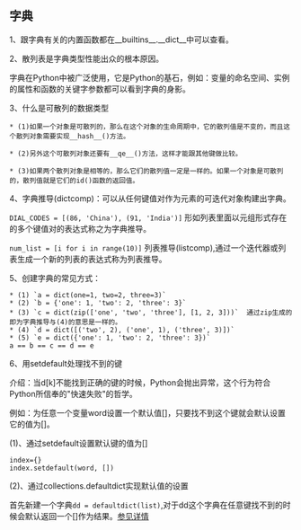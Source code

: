 ## 字典

1、跟字典有关的内置函数都在__builtins__.__dict__中可以查看。

2、散列表是字典类型性能出众的根本原因。

字典在Python中被广泛使用，它是Python的基石，例如：变量的命名空间、实例的属性和函数的关键字参数都可以看到字典的身影。

3、什么是可散列的数据类型

    * (1)如果一个对象是可散列的，那么在这个对象的生命周期中，它的散列值是不变的，而且这个散列对象需要实现__hash__()方法。

    * (2)另外这个可散列对象还要有__qe__()方法，这样才能跟其他键做比较。

    * (3)如果两个散列对象是相等的，那么它们的散列值一定是一样的。如果一个对象是可散列的，散列值就是它们的id()函数的返回值。

4、字典推导(dictcomp)：可以从任何键值对作为元素的可迭代对象构建出字典。

`DIAL_CODES = [(86, 'China'), (91, 'India')]` 形如列表里面以元组形式存在的多个键值对的表达式称之为字典推导。

`num_list = [i for i in range(10)]`  列表推导(listcomp),通过一个迭代器或列表生成一个新的列表的表达式称为列表推导。

5、创建字典的常见方式：

    * (1) `a = dict(one=1, two=2, three=3)`
    * (2) `b = {'one': 1, 'two': 2, 'three': 3}`
    * (3) `c = dict(zip(['one', 'two', 'three'], [1, 2, 3]))`  通过zip生成的即为字典推导与(4)的意思是一样的。
    * (4) `d = dict([('two', 2), ('one', 1), ('three', 3)])`
    * (5) `e = dict({'one': 1, 'two': 2, 'three': 3})`
    a == b == c == d == e

6、用setdefault处理找不到的键

介绍：当d[k]不能找到正确的键的时候，Python会抛出异常，这个行为符合Python所信奉的"快速失败"的哲学。

例如：为任意一个变量word设置一个默认值[]，只要找不到这个键就会默认设置它的值为[]。

(1)、通过setdefault设置默认键的值为[]

```
index={}
index.setdefault(word, [])
```

(2)、通过collections.defaultdict实现默认值的设置

首先新建一个字典`dd = defaultdict(list)`,对于dd这个字典在任意键找不到的时候会默认返回一个[]作为结果。[参见详情](https://github.com/feng-hui/fluent_python_examples/blob/master/ch03_default_dict.py)